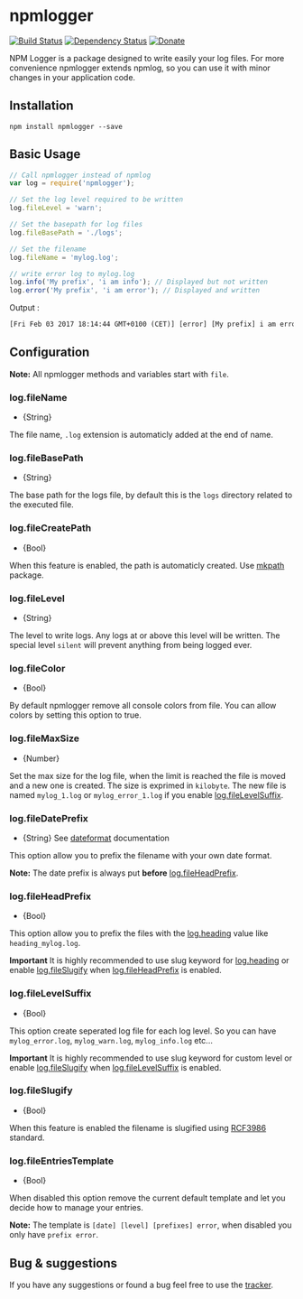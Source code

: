 npmlogger
===========

[![Build Status](https://travis-ci.org/antoine-pous/npmlogger.svg?branch=master)](https://travis-ci.org/antoine-pous/npmlogger)
[![Dependency Status](https://img.shields.io/gemnasium/antoine-pous/npmlogger.svg)](https://gemnasium.com/antoine-pous/npmlogger)
[![Donate](https://img.shields.io/badge/%E2%99%A5-donate-459042.svg)](https://www.paypal.com/cgi-bin/webscr?cmd=_s-xclick&hosted_button_id=MAKZLQGRSBCT2)

NPM Logger is a package designed to write easily your log files. For more convenience npmlogger extends npmlog, so you can use it
with minor changes in your application code.

## Installation

```console
npm install npmlogger --save
```

## Basic Usage
```javascript
// Call npmlogger instead of npmlog
var log = require('npmlogger');

// Set the log level required to be written
log.fileLevel = 'warn';

// Set the basepath for log files
log.fileBasePath = './logs';

// Set the filename
log.fileName = 'mylog.log';

// write error log to mylog.log
log.info('My prefix', 'i am info'); // Displayed but not written
log.error('My prefix', 'i am error'); // Displayed and written
```

Output :
```txt
[Fri Feb 03 2017 18:14:44 GMT+0100 (CET)] [error] [My prefix] i am error
```

## Configuration

**Note:** All npmlogger methods and variables start with `file`.

### log.fileName

* {String}

The file name, `.log` extension is automaticly added at the end of name.

### log.fileBasePath

* {String}

The base path for the logs file, by default this is the `logs` directory related to the executed file.

### log.fileCreatePath

* {Bool}

When this feature is enabled, the path is automaticly created. Use [mkpath](https://www.npmjs.com/package/mkpath) package.

### log.fileLevel

* {String}

The level to write logs. Any logs at or above this level will be written. The special level `silent` will prevent anything from being logged ever.

### log.fileColor

* {Bool}

By default npmlogger remove all console colors from file. You can allow colors by setting this option to true.

### log.fileMaxSize

* {Number}

Set the max size for the log file, when the limit is reached the file is moved and a new one is created. The size is exprimed in `kilobyte`. The new file is
named `mylog_1.log` or `mylog_error_1.log` if you enable [log.fileLevelSuffix][3].

### log.fileDatePrefix

* {String} See [dateformat](https://www.npmjs.com/package/dateformat) documentation

This option allow you to prefix the filename with your own date format.

**Note:** The date prefix is always put **before** [log.fileHeadPrefix][4].

### log.fileHeadPrefix

* {Bool}

This option allow you to prefix the files with the [log.heading][1] value like `heading_mylog.log`.

**Important** It is highly recommended to use slug keyword for [log.heading][1] or enable [log.fileSlugify][2] when [log.fileHeadPrefix][4] is enabled.

### log.fileLevelSuffix

* {Bool}

This option create seperated log file for each log level. So you can have `mylog_error.log`, `mylog_warn.log`, `mylog_info.log` etc...

**Important** It is highly recommended to use slug keyword for custom level or enable [log.fileSlugify][2] when [log.fileLevelSuffix][3] is enabled.

### log.fileSlugify

* {Bool}

When this feature is enabled the filename is slugified using [RCF3986](https://www.ietf.org/rfc/rfc3986.txt) standard.

### log.fileEntriesTemplate

* {Bool}

When disabled this option remove the current default template and let you decide how to manage your entries.

**Note:** The template is `[date] [level] [prefixes] error`, when disabled you only have `prefix error`.

## Bug & suggestions
If you have any suggestions or found a bug feel free to use the [tracker](https://github.com/antoine-pous/npmlogger/issues).

[1]: https://github.com/npm/npmlog#logheading
[2]: #logfileslugify
[3]: #logfilelevelsuffix
[4]: #logfileheadprefix
